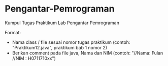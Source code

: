 # Pengantar-Pemrograman
Kumpul Tugas Praktikum Lab Pengantar Pemrograman

Format:
- Nama class / file sesuai nomor tugas praktikum 
  (contoh: "Praktikum12.java", praktikum bab 1 nomor 2)
- Berikan comment pada file java, Nama dan NIM 
  (contoh: "//Nama: Fulan
            //NIM : H0711710xx")
